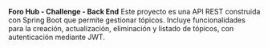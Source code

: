 **Foro Hub - Challenge - Back End**
Este proyecto es una API REST construida con Spring Boot que permite gestionar tópicos. Incluye funcionalidades para la creación, actualización, eliminación y listado de tópicos, con autenticación mediante JWT.
